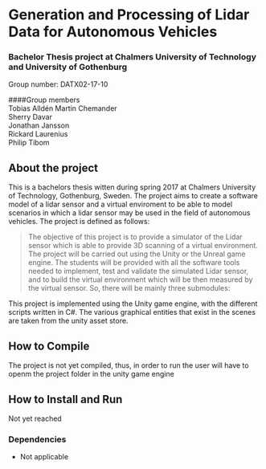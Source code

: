 # Generation and Processing of Lidar Data for Autonomous Vehicles
### Bachelor Thesis project at Chalmers University of Technology and University of Gothenburg
Group number: DATX02-17-10

####Group members  
Tobias Alldén
Martin Chemander  
Sherry Davar  
Jonathan Jansson  
Rickard Laurenius  
Philip Tibom    

## About the project
This is a bachelors thesis witten during spring 2017 at Chalmers University of Technology, Gothenburg, Sweden. The project aims to create a software model of a lidar sensor and a virtual enviroment to be able to model scenarios in which a lidar sensor may be used in the field of autonomous vehicles. The project is defined as follows: 

>The objective of this project is to provide a simulator of the Lidar sensor which is able to provide 3D scanning of a virtual environment. The project will be carried out using the Unity or the Unreal game engine. The students will be provided with all the software tools needed to implement, test and validate the simulated Lidar sensor, and to build the virtual environment which will be then measured by the virtual sensor. So, there will be mainly three submodules: 

This project is implemented using the Unity game engine, with the different scripts written in C#. The various graphical entities that exist in the scenes are taken from the unity asset store. 

## How to Compile
The project is not yet compiled, thus, in order to run the user will have to openm the project folder in the unity game engine
## How to Install and Run
Not yet reached 
### Dependencies
- Not applicable
